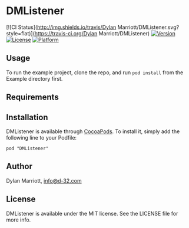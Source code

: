 # DMListener

[![CI Status](http://img.shields.io/travis/Dylan Marriott/DMListener.svg?style=flat)](https://travis-ci.org/Dylan Marriott/DMListener)
[![Version](https://img.shields.io/cocoapods/v/DMListener.svg?style=flat)](http://cocoadocs.org/docsets/DMListener)
[![License](https://img.shields.io/cocoapods/l/DMListener.svg?style=flat)](http://cocoadocs.org/docsets/DMListener)
[![Platform](https://img.shields.io/cocoapods/p/DMListener.svg?style=flat)](http://cocoadocs.org/docsets/DMListener)

## Usage

To run the example project, clone the repo, and run `pod install` from the Example directory first.

## Requirements

## Installation

DMListener is available through [CocoaPods](http://cocoapods.org). To install
it, simply add the following line to your Podfile:

    pod "DMListener"

## Author

Dylan Marriott, info@d-32.com

## License

DMListener is available under the MIT license. See the LICENSE file for more info.

